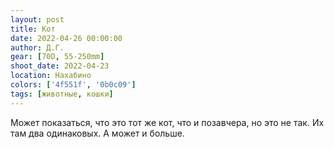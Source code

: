 ```yaml
---
layout: post
title: Кот
date: 2022-04-26 00:00:00
author: Д.Г.
gear: [70D, 55-250mm]
shoot_date: 2022-04-23
location: Нахабино
colors: ['4f551f', '0b0c09']
tags: [животные, кошки]
---
```

Может показаться, что это тот же кот, что и позавчера, но это не так. Их там два одинаковых. А может и больше.
